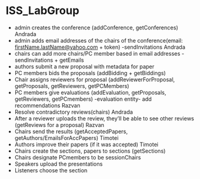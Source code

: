 # ISS_LabGroup
- admin creates the conference (addConference, getConferences)   Andrada
-	admin adds email addresses of the chairs of the conference(email: firstName.lastName@yahoo.com + token) -sendInvitations    Andrada
-	chairs can add more chairs/PC member based in email addresses -sendInvitations + getEmails
-	authors submit a new proposal with metadata for paper
-	PC members bids the proposals (addBidding + getBiddings)
-	Chair assigns reviewers for proposal (addReviewerForProposal, getProposals, getReviewers, getPCMembers)
-	PC members give evaluations (addEvaluation, getProposals, getReviewers, getPCmembers) -evaluation entity- add recommendations 	Razvan
-	Resolve contradictory reviews(chairs)    Andrada
-	After a reviewer uploads the review, they’ll be able to see other reviews (getReviews for a proposal)		Razvan
-	Chairs send the results (getAcceptedPapers, getAuthors/EmailsForAccPapers)  Timotei
-	Authors improve their papers (if it was accepted)  Timotei
-	Chairs create the sections, papers to sections (getSections)
-	Chairs designate PCmembers to be sessionChairs 
-	Speakers upload the presentations
-	Listeners choose the section

